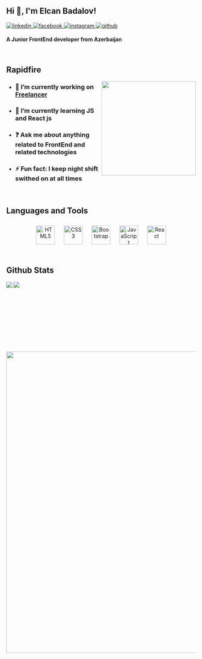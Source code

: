## Hi 👋, I'm Elcan Badalov!  
  

<a href="https://linkedin.com/in/Elcan Badalov" target="_blank">
<img src=https://img.shields.io/badge/linkedin-%231E77B5.svg?&style=for-the-badge&logo=linkedin&logoColor=white alt=linkedin style="margin-bottom: 5px;" />
</a>
<a href="https://www.facebook.com/Elcan Badalov" target="_blank">
<img src=https://img.shields.io/badge/facebook-%232E87FB.svg?&style=for-the-badge&logo=facebook&logoColor=white alt=facebook style="margin-bottom: 5px;" />
</a>
<a href="https://instagram.com/elcan_badalov" target="_blank">
<img src=https://img.shields.io/badge/instagram-%23000000.svg?&style=for-the-badge&logo=instagram&logoColor=white alt=instagram style="margin-bottom: 5px;" />
</a>
<a href="https://github.com/ElcanBadalovs" target="_blank">
<img src=https://img.shields.io/badge/github-%2324292e.svg?&style=for-the-badge&logo=github&logoColor=white alt=github style="margin-bottom: 5px;" />
</a>  
  

**A Junior FrontEnd developer from Azerbaijan**  
  

<br/>  


## Rapidfire  

<img src="https://cdn.dribbble.com/users/1162077/screenshots/3848914/programmer.gif" align="right" style="width: 250px" />

- ### 🔭 I’m currently working on [Freelancer](#)  
  

- ### 🌱 I’m currently learning JS and React js  
  

- ### ❓ Ask me about anything related to FrontEnd and related technologies  
  

- ### ⚡ Fun fact: I keep night shift swithed on at all times   



</td></tr>
<br/>  


## Languages and Tools  
<div align="center">  
<a href="https://en.wikipedia.org/wiki/HTML5" target="_blank"><img style="margin: 10px" src="https://profilinator.rishav.dev/skills-assets/html5-original-wordmark.svg" alt="HTML5" height="50" /></a>  
<a href="https://www.w3schools.com/css/" target="_blank"><img style="margin: 10px" src="https://profilinator.rishav.dev/skills-assets/css3-original-wordmark.svg" alt="CSS3" height="50" /></a>  
<a href="https://getbootstrap.com/docs/3.4/javascript/" target="_blank"><img style="margin: 10px" src="https://profilinator.rishav.dev/skills-assets/bootstrap-plain.svg" alt="Bootstrap" height="50" /></a>  
<a href="https://www.javascript.com/" target="_blank"><img style="margin: 10px" src="https://profilinator.rishav.dev/skills-assets/javascript-original.svg" alt="JavaScript" height="50" /></a>  
<a href="https://reactjs.org/" target="_blank"><img style="margin: 10px" src="https://profilinator.rishav.dev/skills-assets/react-original-wordmark.svg" alt="React" height="50" /></a>  
</div>  

<br/>  


## Github Stats  
<table>

<img src="https://github-readme-stats.vercel.app/api?username=ElcanBadalovs&show_icons=true&count_private=true&hide_border=true" align="left" style="width: 50%, display: inline-block" />

<img src="https://github-readme-stats.vercel.app/api/top-langs/?username=ElcanBadalovs&hide_border=true&layout=compact" align="left" style="width: 50%, display: inline-block" />

</table>  

<br/>  

  
<br/>
<br/>
<br/>
<br/>  
<br/>
<br/>
<br/>
<br/> 

<div align="center">
<img src="https://komarev.com/ghpvc/?username=ElcanBadalovs&&style=flat-square" align="center" style="width: 20vh"/>
</div>    
  

<br/>  


<br />
